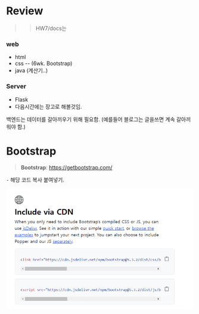 # Review
> > HW7/docs는 

### web
- html
- css -- (6wk. Bootstrap)
- java (계산기..)

### Server
- Flask
- 다음시간에는 장고로 해볼것임.

백엔드는 데이터를 갈아끼우기 위해 필요함. (예를들어 블로그는 글을쓰면 계속 갈아끼워야 함.)


# Bootstrap
> **Bootstrap**: <https://getbootstrap.com/>

`-` 해당 코드 복사 붙여넣기.

![img.png](img.png)